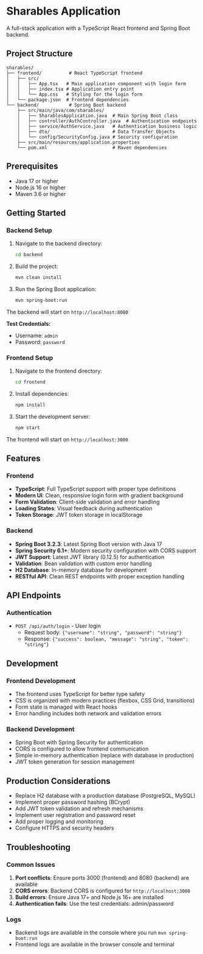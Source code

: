 # Sharables Application

A full-stack application with a TypeScript React frontend and Spring Boot backend.

## Project Structure

```
sharables/
├── frontend/          # React TypeScript frontend
│   ├── src/
│   │   ├── App.tsx   # Main application component with login form
│   │   ├── index.tsx # Application entry point
│   │   └── App.css   # Styling for the login form
│   └── package.json  # Frontend dependencies
└── backend/           # Spring Boot backend
    ├── src/main/java/com/sharables/
    │   ├── SharablesApplication.java  # Main Spring Boot class
    │   ├── controller/AuthController.java  # Authentication endpoints
    │   ├── service/AuthService.java   # Authentication business logic
    │   ├── dto/                       # Data Transfer Objects
    │   └── config/SecurityConfig.java # Security configuration
    ├── src/main/resources/application.properties
    └── pom.xml                        # Maven dependencies
```

## Prerequisites

- Java 17 or higher
- Node.js 16 or higher
- Maven 3.6 or higher

## Getting Started

### Backend Setup

1. Navigate to the backend directory:
   ```bash
   cd backend
   ```

2. Build the project:
   ```bash
   mvn clean install
   ```

3. Run the Spring Boot application:
   ```bash
   mvn spring-boot:run
   ```

The backend will start on `http://localhost:8080`

**Test Credentials:**
- Username: `admin`
- Password: `password`

### Frontend Setup

1. Navigate to the frontend directory:
   ```bash
   cd frontend
   ```

2. Install dependencies:
   ```bash
   npm install
   ```

3. Start the development server:
   ```bash
   npm start
   ```

The frontend will start on `http://localhost:3000`

## Features

### Frontend
- **TypeScript**: Full TypeScript support with proper type definitions
- **Modern UI**: Clean, responsive login form with gradient background
- **Form Validation**: Client-side validation and error handling
- **Loading States**: Visual feedback during authentication
- **Token Storage**: JWT token storage in localStorage

### Backend
- **Spring Boot 3.2.3**: Latest Spring Boot version with Java 17
- **Spring Security 6.1+**: Modern security configuration with CORS support
- **JWT Support**: Latest JWT library (0.12.5) for authentication
- **Validation**: Bean validation with custom error handling
- **H2 Database**: In-memory database for development
- **RESTful API**: Clean REST endpoints with proper exception handling

## API Endpoints

### Authentication
- `POST /api/auth/login` - User login
  - Request body: `{"username": "string", "password": "string"}`
  - Response: `{"success": boolean, "message": "string", "token": "string"}`

## Development

### Frontend Development
- The frontend uses TypeScript for better type safety
- CSS is organized with modern practices (flexbox, CSS Grid, transitions)
- Form state is managed with React hooks
- Error handling includes both network and validation errors

### Backend Development
- Spring Boot with Spring Security for authentication
- CORS is configured to allow frontend communication
- Simple in-memory authentication (replace with database in production)
- JWT token generation for session management

## Production Considerations

- Replace H2 database with a production database (PostgreSQL, MySQL)
- Implement proper password hashing (BCrypt)
- Add JWT token validation and refresh mechanisms
- Implement user registration and password reset
- Add proper logging and monitoring
- Configure HTTPS and security headers

## Troubleshooting

### Common Issues

1. **Port conflicts**: Ensure ports 3000 (frontend) and 8080 (backend) are available
2. **CORS errors**: Backend CORS is configured for `http://localhost:3000`
3. **Build errors**: Ensure Java 17+ and Node.js 16+ are installed
4. **Authentication fails**: Use the test credentials: admin/password

### Logs
- Backend logs are available in the console where you run `mvn spring-boot:run`
- Frontend logs are available in the browser console and terminal
